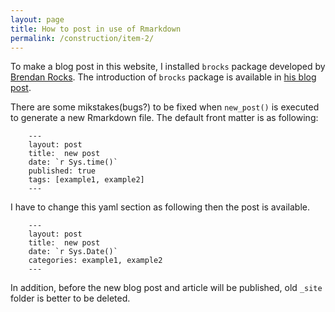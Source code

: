 ```yaml
---
layout: page
title: How to post in use of Rmarkdown
permalink: /construction/item-2/
---
```


To make a blog post in this website, I installed `brocks` package developed by [Brendan Rocks](https://github.com/brendan-r). The introduction of `brocks` package is available in [his blog post](https://brendanrocks.com/blogging-with-rmarkdown-knitr-jekyll/).

There are some mikstakes(bugs?) to be fixed when `new_post()` is executed to generate a new Rmarkdown file. The default front matter is as following:  

        ---  
        layout: post  
        title:  new post  
        date: `r Sys.time()`  
        published: true  
        tags: [example1, example2]  
        ---  

I have to change this yaml section as following then the post is available.  

        ---  
        layout: post
        title:  new post
        date: `r Sys.Date()`
        categories: example1, example2
        ---

In addition, before the new blog post and article will be published, old `_site` folder is better to be deleted.  
